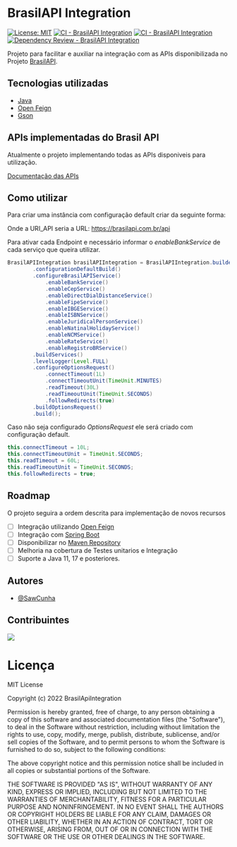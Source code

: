 # BrasilAPI Integration

[![License: MIT](https://img.shields.io/badge/License-MIT-yellow.svg)](https://opensource.org/licenses/MIT)
[![CI - BrasilAPI Integration](https://github.com/SawCunha/BrasilApiIntegration/actions/workflows/maven_pr.yml/badge.svg)](https://github.com/SawCunha/BrasilApiIntegration/actions/workflows/maven_pr.yml)
[![CI - BrasilAPI Integration](https://github.com/SawCunha/BrasilApiIntegration/actions/workflows/maven_pr.yml/badge.svg)](https://github.com/SawCunha/BrasilApiIntegration/actions/workflows/maven_pr.yml)
[![Dependency Review - BrasilAPI Integration](https://github.com/SawCunha/BrasilApiIntegration/actions/workflows/dependency-review.yml/badge.svg)](https://github.com/SawCunha/BrasilApiIntegration/actions/workflows/dependency-review.yml)

Projeto para facilitar e auxiliar na integração com as APIs disponibilizada no Projeto [BrasilAPI](https://github.com/BrasilAPI/BrasilAPI).

## Tecnologias utilizadas
- [Java](https://www.java.com/pt-BR/)
- [Open Feign](https://github.com/OpenFeign/feign)
- [Gson](https://github.com/google/gson)

## APIs implementadas do Brasil API
Atualmente o projeto implementando todas as APIs disponiveis para utilização.

[Documentação das APIs](https://brasilapi.com.br/docs)

## Como utilizar

Para criar uma instância com configuração default criar da seguinte forma:

Onde a URI_API seria a URL: https://brasilapi.com.br/api

Para ativar cada Endpoint e necessário informar o *enableBankService* de cada serviço que queira utilizar.

```java
BrasilAPIIntegration brasilAPIIntegration = BrasilAPIIntegration.builder(URI_API)
        .configurationDefaultBuild()
        .configureBrasilAPIService()
            .enableBankService()
            .enableCepService()
            .enableDirectDialDistanceService()
            .enableFipeService()
            .enableIBGEService()
            .enableISBNService()
            .enableJuridicalPersonService()
            .enableNatinalHolidayService()
            .enableNCMService()
            .enableRateService()
            .enableRegistroBRService()
        .buildServices()
        .levelLogger(Level.FULL)
        .configureOptionsRequest()
            .connectTimeout(1L)
            .connectTimeoutUnit(TimeUnit.MINUTES)
            .readTimeout(30L)
            .readTimeoutUnit(TimeUnit.SECONDS)
            .followRedirects(true)
        .buildOptionsRequest()
        .build();
```

Caso não seja configurado *OptionsRequest* ele será criado com configuração default.
```java
this.connectTimeout = 10L;
this.connectTimeoutUnit = TimeUnit.SECONDS;
this.readTimeout = 60L;
this.readTimeoutUnit = TimeUnit.SECONDS;
this.followRedirects = true;
```

## Roadmap

O projeto seguira a ordem descrita para implementação de novos recursos

- [ ] Integração utilizando [Open Feign](https://github.com/OpenFeign/feign)
- [ ] Integração com [Spring Boot](https://spring.io/projects/spring-boot)
- [ ] Disponibilizar no [Maven Repository](https://mvnrepository.com/)
- [ ] Melhoria na cobertura de Testes unitarios e Integração
- [ ] Suporte a Java 11, 17 e posteriores.

## Autores

- [@SawCunha](https://github.com/SawCunha)

## Contribuintes

<a href="https://github.com/SawCunha/BrasilApiIntegration/graphs/contributors"><img src="https://contrib.rocks/image?repo=SawCunha/BrasilApiIntegration" /></a>


# Licença

MIT License

Copyright (c) 2022 BrasilApiIntegration

Permission is hereby granted, free of charge, to any person obtaining a copy
of this software and associated documentation files (the "Software"), to deal
in the Software without restriction, including without limitation the rights
to use, copy, modify, merge, publish, distribute, sublicense, and/or sell
copies of the Software, and to permit persons to whom the Software is
furnished to do so, subject to the following conditions:

The above copyright notice and this permission notice shall be included in all
copies or substantial portions of the Software.

THE SOFTWARE IS PROVIDED "AS IS", WITHOUT WARRANTY OF ANY KIND, EXPRESS OR
IMPLIED, INCLUDING BUT NOT LIMITED TO THE WARRANTIES OF MERCHANTABILITY,
FITNESS FOR A PARTICULAR PURPOSE AND NONINFRINGEMENT. IN NO EVENT SHALL THE
AUTHORS OR COPYRIGHT HOLDERS BE LIABLE FOR ANY CLAIM, DAMAGES OR OTHER
LIABILITY, WHETHER IN AN ACTION OF CONTRACT, TORT OR OTHERWISE, ARISING FROM,
OUT OF OR IN CONNECTION WITH THE SOFTWARE OR THE USE OR OTHER DEALINGS IN THE
SOFTWARE.